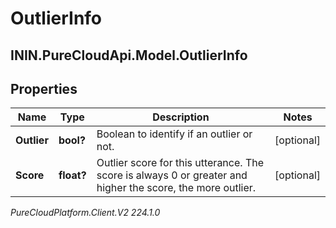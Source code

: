 # OutlierInfo

## ININ.PureCloudApi.Model.OutlierInfo

## Properties

|Name | Type | Description | Notes|
|------------ | ------------- | ------------- | -------------|
| **Outlier** | **bool?** | Boolean to identify if an outlier or not. | [optional] |
| **Score** | **float?** | Outlier score for this utterance. The score is always 0 or greater and higher the score, the more outlier. | [optional] |



_PureCloudPlatform.Client.V2 224.1.0_
